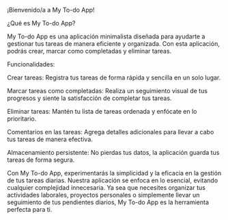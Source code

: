 ¡Bienvenido/a a My To-do App!

¿Qué es My To-do App?

My To-do App es una aplicación minimalista diseñada para ayudarte a gestionar tus tareas de manera eficiente y organizada. Con esta aplicación, podrás crear, marcar como completadas y eliminar tareas.

Funcionalidades:

Crear tareas: Registra tus tareas de forma rápida y sencilla en un solo lugar.

Marcar tareas como completadas: Realiza un seguimiento visual de tus progresos y siente la satisfacción de completar tus tareas.

Eliminar tareas: Mantén tu lista de tareas ordenada y enfócate en lo prioritario.

Comentarios en las tareas: Agrega detalles adicionales para llevar a cabo tus tareas de manera efectiva.

Almacenamiento persistente: No pierdas tus datos, la aplicación guarda tus tareas de forma segura.

Con My To-do App, experimentarás la simplicidad y la eficacia en la gestión de tus tareas diarias. Nuestra aplicación se enfoca en lo esencial, evitando cualquier complejidad innecesaria. Ya sea que necesites organizar tus actividades laborales, proyectos personales o simplemente llevar un seguimiento de tus pendientes diarios, My To-do App es la herramienta perfecta para ti.